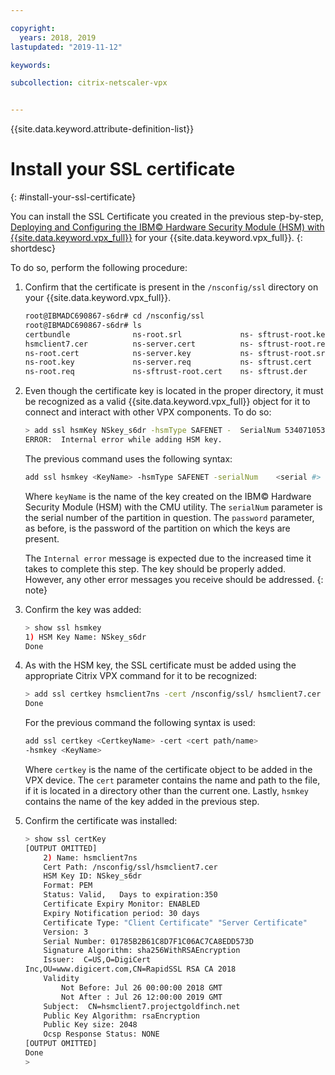 ```yaml
---

copyright:
  years: 2018, 2019
lastupdated: "2019-11-12"

keywords:

subcollection: citrix-netscaler-vpx


---
```


{{site.data.keyword.attribute-definition-list}}

# Install your SSL certificate
{: #install-your-ssl-certificate}

You can install the SSL Certificate you created in the previous step-by-step, [Deploying and Configuring the IBM© Hardware Security Module (HSM) with {{site.data.keyword.vpx_full}}](/docs/citrix-netscaler-vpx?topic=citrix-netscaler-vpx-deploying-and-configuring-the-ibm-hardware-security-module-hsm-with-citrix-netscaler-vpx) for your {{site.data.keyword.vpx_full}}.
{: shortdesc}

To do so, perform the following procedure:

1.	Confirm that the certificate is present in the `/nsconfig/ssl` directory on your {{site.data.keyword.vpx_full}}.

	```sh
	root@IBMADC690867-s6dr# cd /nsconfig/ssl
	root@IBMADC690867-s6dr# ls
	certbundle              ns-root.srl             ns-	sftrust-root.key     ns-sftrust.key
	hsmclient7.cer          ns-server.cert          ns-	sftrust-root.req     ns-sftrust.req
	ns-root.cert            ns-server.key           ns-	sftrust-root.srl     ns-sftrust.sig
	ns-root.key             ns-server.req           ns-	sftrust.cert
	ns-root.req             ns-sftrust-root.cert    ns-	sftrust.der
	```

2.	Even though the certificate key is located in the proper directory, it must be recognized as a valid {{site.data.keyword.vpx_full}} object for it to connect and interact with other VPX components. To do so:

	```sh
	> add ssl hsmKey NSkey_s6dr -hsmType SAFENET -	SerialNum 534071053 -password P@rtition6
	ERROR:  Internal error while adding HSM key.
	```

	The previous command uses the following syntax:

	```sh
	add ssl hsmkey <KeyName> -hsmType SAFENET -serialNum 	<serial #> -password <password>
	```

	Where `keyName` is the name of the key created on the IBM© Hardware Security Module (HSM) with the CMU utility. The `serialNum` parameter is the serial number of the partition in question. The `password` parameter, as before, is the password of the partition on which the keys are present.

	The `Internal error` message is expected due to the increased time it takes to complete this step. The key should be properly added. However, any other error messages you receive should be addressed.
    {: note}

3.	Confirm the key was added:

	```sh
	> show ssl hsmkey
	1) HSM Key Name: NSkey_s6dr
 	Done
	```

4.	As with the HSM key, the SSL certificate must be added using the appropriate Citrix VPX command for it to be recognized:

	```sh
	> add ssl certkey hsmclient7ns -cert /nsconfig/ssl/	hsmclient7.cer -hsmkey NSkey_s6dr
	Done
	```

	For the previous command the following syntax is used:

	```sh
	add ssl certkey <CertkeyName> -cert <cert path/name>
	-hsmkey <KeyName>
	```

	Where `certkey` is the name of the certificate object to be added in the VPX device. The `cert` parameter contains the name and path to the file, if it is located in a directory other than the current one. Lastly, `hsmkey` contains the name of the key added in the previous step.

5.	Confirm the certificate was installed:

	```sh
	> show ssl certKey
	[OUTPUT OMITTED]
		2) Name: hsmclient7ns
		Cert Path: /nsconfig/ssl/hsmclient7.cer
		HSM Key ID: NSkey_s6dr
		Format: PEM
		Status: Valid,   Days to expiration:350
		Certificate Expiry Monitor: ENABLED
		Expiry Notification period: 30 days
		Certificate Type: "Client Certificate" "Server Certificate"
		Version: 3
		Serial Number: 01785B2B61C8D7F1C06AC7CA8EDD573D
		Signature Algorithm: sha256WithRSAEncryption
		Issuer:  C=US,O=DigiCert
	Inc,OU=www.digicert.com,CN=RapidSSL RSA CA 2018
		Validity
			Not Before: Jul 26 00:00:00 2018 GMT
			Not After : Jul 26 12:00:00 2019 GMT
		Subject:  CN=hsmclient7.projectgoldfinch.net
		Public Key Algorithm: rsaEncryption
		Public Key size: 2048
		Ocsp Response Status: NONE
	[OUTPUT OMITTED]
	Done
	>
	```